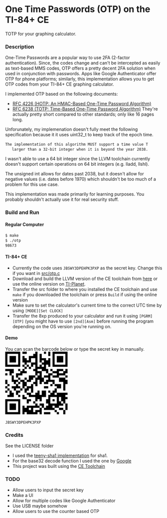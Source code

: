 # One Time Passwords (OTP) on the TI-84+ CE
TOTP for your graphing calculator.

### Description
One-Time Passwords are a popular way to use 2FA (2-factor authentication). Since, the codes change and can't be intercepted as easily as text-based MMS codes, OTP offers a pretty decent 2FA solution when used in conjunction with passwords. Apps like Google Authenticator offer OTP for phone platforms; similarly, this implementation allows you to get OTP codes from your TI-84+ CE graphing calculator.

I implemented OTP based on the following documents:
* [RFC 4226 (HOTP: An HMAC-Based One-Time Password Algorithm)](https://tools.ietf.org/html/rfc4226)
* [RFC 6238 (TOTP: Time-Based One-Time Password Algorithm)](https://tools.ietf.org/html/rfc6238)
They're actually pretty short compared to other standards; only like 16 pages long.

Unforunately, my implemenation doesn't fully meet the following specification because it it uses uint32_t to keep track of the epoch time.
```
The implementation of this algorithm MUST support a time value T
   larger than a 32-bit integer when it is beyond the year 2038.
```
I wasn't able to use a 64 bit integer since the LLVM toolchain currently doesn't support certain operations on 64 bit integers (e.g. lladd, llshl).

The unsigned int allows for dates past 2038, but it doesn't allow for negative values (i.e. dates before 1970) which shouldn't be too much of a problem for this use case.

This implementation was made primarily for learning purposes. You probably shouldn't actually use it for real security stuff. 

### Build and Run
#### Regular Computer
```console
$ make 
$ ./otp
98673
```
#### TI-84+ CE
* Currently the code uses `JBSWY3DPEHPK3PXP` as the secret key. Change this if you want in [src/otp.c](src/otp.c)
* Download and build the LLVM version of the CE toolchain from [here](https://github.com/CE-Programming/toolchain) or use the online version on [TI-Planet](https://tiplanet.org/pb).
* Transfer the src folder to where you installed the CE toolchain and use `make` if you downloaded the toolchain or press `Build` if using the online version
* Make sure to set the calculator's current time to the correct UTC time by using `[MODE][Set CLOCK]`
* Transfer the 8xp produced to your calculator and run it using `[PGRM][OTP]` (you might have to use `[2nd][Asm]` before running the program depending on the OS version you're running on.

#### Demo
You can scan the barcode below or type the secret key in manually.
![QR Code](qr.png)
```
JBSWY3DPEHPK3PXP
```

### Credits
See the LICENSE folder
* I used the [teeny-sha1 implementation](https://github.com/CTrabant/teeny-sha1/) for sha1.
* For the base32 decode function I used the one by [Google](https://github.com/google/google-authenticator-libpam/tree/master/src)
* This project was built using the [CE Toolchain](https://github.com/CE-Programming/toolchain)

### TODO
* Allow users to input the secret key
* Make a UI
* Allow for multiple codes like Google Authenticator
* Use USB maybe somehow
* Allow users to use the counter based OTP
